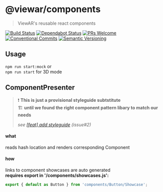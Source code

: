 # @viewar/components

> ViewAR's reusable react components

[![Build Status](https://travis-ci.com/viewar/components.svg?branch=master)](https://travis-ci.com/viewar/components)
[![Dependabot Status](https://api.dependabot.com/badges/status?host=github&repo=viewar/components)](https://dependabot.com)
[![PRs Welcome][pr-welcome]](http://makeapullrequest.com)
[![Conventional Commits](https://img.shields.io/badge/✔-Conventional%20Commits-blue.svg)](https://conventionalcommits.org)
[![Semantic Versioning][semantic-img]][semantic-url]

[pr-welcome]: https://img.shields.io/badge/PRs-welcome-brightgreen.svg
[semantic-img]: https://img.shields.io/badge/%20%20%F0%9F%93%A6%F0%9F%9A%80-semantic--release-blue.svg
[semantic-url]: https://semver.org/

<!--- /status badge url references ---->

## Usage

`npm run start:mock` or  
`npm run start` for 3D mode

## ComponentPresenter

> ❗️ **This is just a provisional styleguide subtstitute**  
> 🏗 **until we found the right component pattern libary to match our needs**
>
> _see [[feat] add styleguide](viewar/components#2) (issue#2)_

#### what

reads hash location and renders corresponding Component

#### how

links to component showcases are auto generated  
**requires export in '/components/showcases.js':**

```jsx
export { default as Button } from 'components/Button/Showcase';
```
